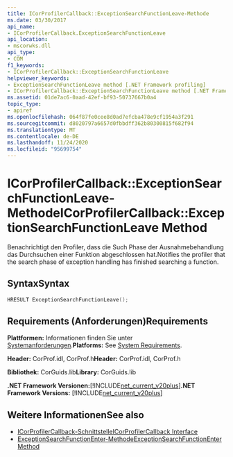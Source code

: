 ```yaml
---
title: ICorProfilerCallback::ExceptionSearchFunctionLeave-Methode
ms.date: 03/30/2017
api_name:
- ICorProfilerCallback.ExceptionSearchFunctionLeave
api_location:
- mscorwks.dll
api_type:
- COM
f1_keywords:
- ICorProfilerCallback::ExceptionSearchFunctionLeave
helpviewer_keywords:
- ExceptionSearchFunctionLeave method [.NET Framework profiling]
- ICorProfilerCallback::ExceptionSearchFunctionLeave method [.NET Framework profiling]
ms.assetid: 01de7ac6-0aad-42ef-bf93-50737667b0a4
topic_type:
- apiref
ms.openlocfilehash: 064f87fe0cee8d0ad7efcba478e9cf1954a3f291
ms.sourcegitcommit: d8020797a6657d0fbbdff362b80300815f682f94
ms.translationtype: MT
ms.contentlocale: de-DE
ms.lasthandoff: 11/24/2020
ms.locfileid: "95699754"
---
```

# <a name="icorprofilercallbackexceptionsearchfunctionleave-method"></a><span data-ttu-id="e4f77-102">ICorProfilerCallback::ExceptionSearchFunctionLeave-Methode</span><span class="sxs-lookup"><span data-stu-id="e4f77-102">ICorProfilerCallback::ExceptionSearchFunctionLeave Method</span></span>

<span data-ttu-id="e4f77-103">Benachrichtigt den Profiler, dass die Such Phase der Ausnahmebehandlung das Durchsuchen einer Funktion abgeschlossen hat.</span><span class="sxs-lookup"><span data-stu-id="e4f77-103">Notifies the profiler that the search phase of exception handling has finished searching a function.</span></span>  
  
## <a name="syntax"></a><span data-ttu-id="e4f77-104">Syntax</span><span class="sxs-lookup"><span data-stu-id="e4f77-104">Syntax</span></span>  
  
```cpp  
HRESULT ExceptionSearchFunctionLeave();  
```  
  
## <a name="requirements"></a><span data-ttu-id="e4f77-105">Requirements (Anforderungen)</span><span class="sxs-lookup"><span data-stu-id="e4f77-105">Requirements</span></span>  

 <span data-ttu-id="e4f77-106">**Plattformen:** Informationen finden Sie unter [Systemanforderungen](../../get-started/system-requirements.md).</span><span class="sxs-lookup"><span data-stu-id="e4f77-106">**Platforms:** See [System Requirements](../../get-started/system-requirements.md).</span></span>  
  
 <span data-ttu-id="e4f77-107">**Header:** CorProf.idl, CorProf.h</span><span class="sxs-lookup"><span data-stu-id="e4f77-107">**Header:** CorProf.idl, CorProf.h</span></span>  
  
 <span data-ttu-id="e4f77-108">**Bibliothek:** CorGuids.lib</span><span class="sxs-lookup"><span data-stu-id="e4f77-108">**Library:** CorGuids.lib</span></span>  
  
 <span data-ttu-id="e4f77-109">**.NET Framework Versionen:**[!INCLUDE[net_current_v20plus](../../../../includes/net-current-v20plus-md.md)]</span><span class="sxs-lookup"><span data-stu-id="e4f77-109">**.NET Framework Versions:** [!INCLUDE[net_current_v20plus](../../../../includes/net-current-v20plus-md.md)]</span></span>  
  
## <a name="see-also"></a><span data-ttu-id="e4f77-110">Weitere Informationen</span><span class="sxs-lookup"><span data-stu-id="e4f77-110">See also</span></span>

- [<span data-ttu-id="e4f77-111">ICorProfilerCallback-Schnittstelle</span><span class="sxs-lookup"><span data-stu-id="e4f77-111">ICorProfilerCallback Interface</span></span>](icorprofilercallback-interface.md)
- [<span data-ttu-id="e4f77-112">ExceptionSearchFunctionEnter-Methode</span><span class="sxs-lookup"><span data-stu-id="e4f77-112">ExceptionSearchFunctionEnter Method</span></span>](icorprofilercallback-exceptionsearchfunctionenter-method.md)
